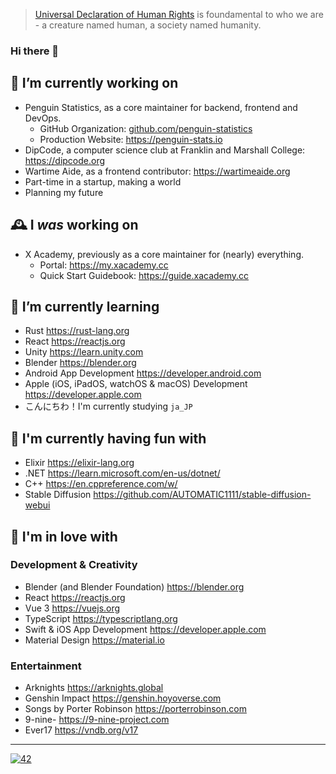 > [Universal Declaration of Human Rights](https://www.un.org/en/about-us/universal-declaration-of-human-rights) is foundamental to who we are - a creature named human, a society named humanity.

### Hi there 👋

<!--

  > Ola! Glad you've reached here! I want to make friends
  > who is like you that loves exploring! Why not go
  > follow some of my social accounts, or just shoot me
  > an email at me@galvingao.com?
  > In advance, nice to meet you! ;D

  > Oh and I'm currently working in a startup that sets up
  > the infrastructure of a virtual social network meant
  > for the future. Shoot me a resume if you are interested! :heart:

-->


## 🔭 I’m currently working on
- Penguin Statistics, as a core maintainer for backend, frontend and DevOps.
  - GitHub Organization: [github.com/penguin-statistics](https://github.com/penguin-statistics)
  - Production Website: https://penguin-stats.io
- DipCode, a computer science club at Franklin and Marshall College: https://dipcode.org
- Wartime Aide, as a frontend contributor: https://wartimeaide.org
- Part-time in a startup, making a world <!-- or, making a better world. -->
- Planning my future

## 🕰 I _was_ working on
- X Academy, previously as a core maintainer for (nearly) everything.
  - Portal: https://my.xacademy.cc
  - Quick Start Guidebook: https://guide.xacademy.cc

## 🌱 I’m currently learning
- Rust https://rust-lang.org
- React https://reactjs.org
- Unity https://learn.unity.com
- Blender https://blender.org
- Android App Development https://developer.android.com
- Apple (iOS, iPadOS, watchOS & macOS) Development https://developer.apple.com
- こんにちわ！I'm currently studying `ja_JP`

## 🛝 I'm currently having fun with
- Elixir https://elixir-lang.org
- .NET https://learn.microsoft.com/en-us/dotnet/
- C++ https://en.cppreference.com/w/
- Stable Diffusion https://github.com/AUTOMATIC1111/stable-diffusion-webui

## 🥰 I'm in love with
### Development & Creativity
- Blender (and Blender Foundation) https://blender.org
- React https://reactjs.org
- Vue 3 https://vuejs.org
- TypeScript https://typescriptlang.org
- Swift & iOS App Development https://developer.apple.com
- Material Design https://material.io

### Entertainment
- Arknights https://arknights.global
- Genshin Impact https://genshin.hoyoverse.com
- Songs by Porter Robinson https://porterrobinson.com
- 9-nine- https://9-nine-project.com
- Ever17 https://vndb.org/v17

---

[![42](https://count.getloli.com/get/@GalvinGao?theme=rule34)](#)
